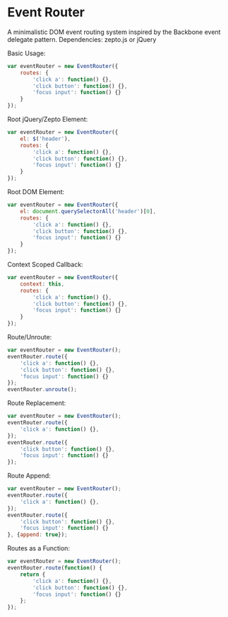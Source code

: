 Event Router
===========

A minimalistic DOM event routing system inspired by the Backbone event delegate pattern. Dependencies: zepto.js or jQuery

Basic Usage:
```js
var eventRouter = new EventRouter({
    routes: {
        'click a': function() {},
        'click button': function() {},
        'focus input': function() {}
    }
});
```

Root jQuery/Zepto Element:
```js
var eventRouter = new EventRouter({
    el: $('header'),
    routes: {
        'click a': function() {},
        'click button': function() {},
        'focus input': function() {}
    }
});
```

Root DOM Element:
```js
var eventRouter = new EventRouter({
    el: document.querySelectorAll('header')[0],
    routes: {
        'click a': function() {},
        'click button': function() {},
        'focus input': function() {}
    }
});
```

Context Scoped Callback:
```js
var eventRouter = new EventRouter({
    context: this,
    routes: {
        'click a': function() {},
        'click button': function() {},
        'focus input': function() {}
    }
});
```

Route/Unroute:
```js
var eventRouter = new EventRouter();
eventRouter.route({
    'click a': function() {},
    'click button': function() {},
    'focus input': function() {}
});
eventRouter.unroute();
```

Route Replacement:
```js
var eventRouter = new EventRouter();
eventRouter.route({
    'click a': function() {},
});
eventRouter.route({
    'click button': function() {},
    'focus input': function() {}
});
```

Route Append:
```js
var eventRouter = new EventRouter();
eventRouter.route({
    'click a': function() {},
});
eventRouter.route({
    'click button': function() {},
    'focus input': function() {}
}, {append: true});
```

Routes as a Function:
```js
var eventRouter = new EventRouter();
eventRouter.route(function() {
    return {
        'click a': function() {},
        'click button': function() {},
        'focus input': function() {}
    };
});
```

